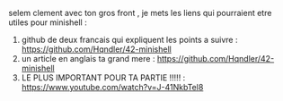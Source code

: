 selem clement avec ton gros front , je mets les liens qui pourraient etre utiles pour minishell : 

1) github de deux francais qui expliquent les points a suivre : https://github.com/Hqndler/42-minishell
2) un article en anglais ta grand mere : https://github.com/Hqndler/42-minishell
3) LE PLUS IMPORTANT POUR TA PARTIE !!!!! : 
https://www.youtube.com/watch?v=J-41NkbTel8
